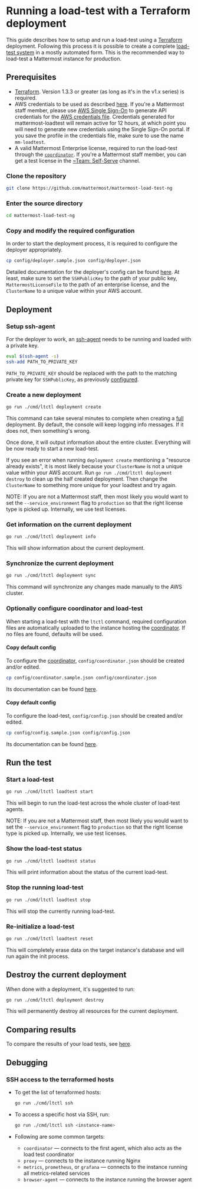 # Running a load-test with a Terraform deployment

This guide describes how to setup and run a load-test using a [Terraform](https://www.terraform.io/intro/index.html) deployment.
Following this process it is possible to create a complete [load-test system](loadtest_system.md) in a mostly automated form.
This is the recommended way to load-test a Mattermost instance for production.

## Prerequisites

- [Terraform](https://learn.hashicorp.com/terraform/getting-started/install). Version 1.3.3 or greater (as long as it's in the v1.x series) is required.
- AWS credentials to be used as described [here](https://www.terraform.io/docs/providers/aws/index.html#authentication-and-configuration). If you're a Mattermost staff member, please use [AWS Single Sign-On](https://aws.amazon.com/blogs/security/aws-single-sign-on-now-enables-command-line-interface-access-for-aws-accounts-using-corporate-credentials/) to generate API credentials for the [AWS credentials file](https://www.terraform.io/docs/providers/aws/index.html#shared-credentials-file). Credentials generated for mattermost-loadtest will remain active for 12 hours, at which point you will need to generate new credentials using the Single Sign-On portal. If you save the profile in the credentials file, make sure to use the name `mm-loadtest`.
- A valid Mattermost Enterprise license, required to run the load-test through the [`coordinator`](coordinator.md). If you're a Mattermost staff member, you can get a test license in the [~Team: Self-Serve](https://community.mattermost.com/private-core/channels/team-self-serve) channel.

### Clone the repository

```sh
git clone https://github.com/mattermost/mattermost-load-test-ng
```

### Enter the source directory

```sh
cd mattermost-load-test-ng
```

### Copy and modify the required configuration

In order to start the deployment process, it is required to configure the deployer appropriately.

```sh
cp config/deployer.sample.json config/deployer.json
```

Detailed documentation for the deployer's config can be found [here](config/deployer.md). At least, make sure to set the `SSHPublicKey` to the path of your public key, `MattermostLicenseFile` to the path of an enterprise license, and the `ClusterName` to a unique value within your AWS account. 

## Deployment

### Setup ssh-agent

For the deployer to work, an [ssh-agent](https://linux.die.net/man/1/ssh-agent) needs to be running and loaded with a private key.

```sh
eval $(ssh-agent -s)
ssh-add PATH_TO_PRIVATE_KEY
```

`PATH_TO_PRIVATE_KEY` should be replaced with the path to the matching private key for `SSHPublicKey`, as previously [configured](config/deployer.md).

### Create a new deployment

```sh
go run ./cmd/ltctl deployment create
```

This command can take several minutes to complete when creating a [full](loadtest_system.md) deployment. By default, the console will keep logging info messages. If it does not, then something's wrong.

Once done, it will output information about the entire cluster. Everything will be now ready to start a new load-test.

If you see an error when running `deployment create` mentioning a "resource already exists", it is most likely because your `ClusterName` is not a unique value within your AWS account. Run `go run ./cmd/ltctl deployment destroy` to clean up the half created deployment. Then change the `ClusterName` to something more unique for your loadtest and try again.

NOTE: If you are not a Mattermost staff, then most likely you would want to set the `--service_environment` flag to `production` so that the right license type is picked up. Internally, we use test licenses.

### Get information on the current deployment

```sh
go run ./cmd/ltctl deployment info
```

This will show information about the current deployment.

### Synchronize the current deployment

```sh
go run ./cmd/ltctl deployment sync
```

This command will synchronize any changes made manually to the AWS cluster.

### Optionally configure coordinator and load-test

When starting a load-test with the `ltctl` command, required configuration files are automatically uploaded to the instance hosting the [coordinator](coordinator.md).
If no files are found, defaults will be used.

#### Copy default config

To configure the [coordinator](coordinator.md), `config/coordinator.json` should be created and/or edited.

```sh
cp config/coordinator.sample.json config/coordinator.json
```

Its documentation can be found [here](config/coordinator.md).

#### Copy default config

To configure the load-test, `config/config.json` should be created and/or edited.

```sh
cp config/config.sample.json config/config.json
```

Its documentation can be found [here](config/config.md).

## Run the test

### Start a load-test

```sh
go run ./cmd/ltctl loadtest start
```

This will begin to run the load-test across the whole cluster of load-test agents.

NOTE: If you are not a Mattermost staff, then most likely you would want to set the `--service_environment` flag to `production` so that the right license type is picked up. Internally, we use test licenses.

### Show the load-test status

```sh
go run ./cmd/ltctl loadtest status
```

This will print information about the status of the current load-test.

### Stop the running load-test

```sh
go run ./cmd/ltctl loadtest stop
```

This will stop the currently running load-test.

### Re-initialize a load-test
    
```sh
go run ./cmd/ltctl loadtest reset
```

This will completely erase data on the target instance's database and will run again the init process.

## Destroy the current deployment

When done with a deployment, it's suggested to run:

```sh
go run ./cmd/ltctl deployment destroy
```

This will permanently destroy all resources for the current deployment.

## Comparing results

To compare the results of your load tests, see [here](compare.md).

## Debugging

### SSH access to the terraformed hosts

* To get the list of terraformed hosts:
  ```sh
  go run ./cmd/ltctl ssh  
  ```
* To access a specific host via SSH, run:
  ```sh
  go run ./cmd/ltctl ssh <instance-name>
  ```

* Following are some common targets:
  * `coordinator` — connects to the first agent, which also acts as the load test coordinator
  * `proxy` — connects to the instance running Nginx
  * `metrics`, `prometheus`, or `grafana` — connects to the instance running all metrics-related services
  * `browser-agent` — connects to the instance running the browser agent
